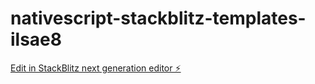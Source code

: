 # nativescript-stackblitz-templates-ilsae8

[Edit in StackBlitz next generation editor ⚡️](https://stackblitz.com/~/github.com/raymondcsmit/nativescript-stackblitz-templates-ilsae8)